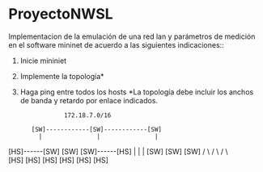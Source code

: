 # ProyectoNWSL
Implementacion de la emulación de una red lan y parámetros de medición en el software mininet de acuerdo a las siguientes indicaciones::
1.	Inicie mininiet
2.	Implemente la topología*
3.	Haga ping entre todos los hosts
*La topología debe incluir los anchos de banda y retardo por enlace indicados.

                    172.18.7.0/16

           [SW]------------[SW]------------[SW]
             |               |               |
 [HS]------[SW]            [SW]            [SW]------[HS]
             |               |               |
           [SW]            [SW]            [SW]
         /     \          /    \          /    \  
     [HS]      [HS]   [HS]     [HS]   [HS]      [HS]

